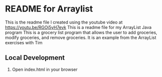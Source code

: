 # README for Arraylist

This is the readme file I created using the youtube video at https://youtu.be/RGOj5yH7evk
This is a readme file for my ArrayList Java program
This is a grocery list program that allows the user
to add groceries, modify groceries, and remove groceries.
It is an example from the ArrayList exercises with Tim

## Local Development

1. Open index.html in your browser